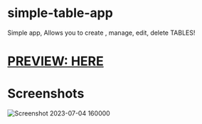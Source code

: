 # simple-table-app
Simple app, Allows you to create , manage, edit, delete TABLES!

# <a href="https://sohamkore.github.io/simple-table-app/">PREVIEW: HERE</a>

# Screenshots
![Screenshot 2023-07-04 160000](https://github.com/SohamKore/simple-table-app/assets/119067189/dacbb17a-5228-47a8-a164-8340c2c5f601)

